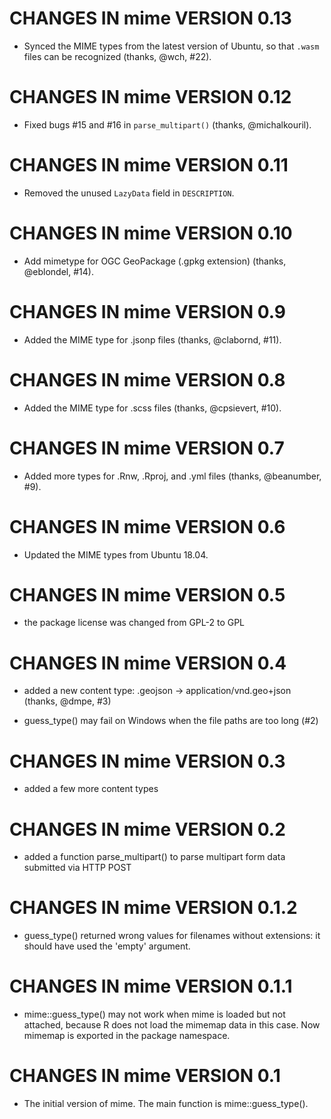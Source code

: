 # CHANGES IN mime VERSION 0.13

- Synced the MIME types from the latest version of Ubuntu, so that `.wasm` files can be recognized (thanks, @wch, #22).

# CHANGES IN mime VERSION 0.12

- Fixed bugs #15 and #16 in `parse_multipart()` (thanks, @michalkouril).

# CHANGES IN mime VERSION 0.11

- Removed the unused `LazyData` field in `DESCRIPTION`.

# CHANGES IN mime VERSION 0.10

- Add mimetype for OGC GeoPackage (.gpkg extension) (thanks, @eblondel, #14).

# CHANGES IN mime VERSION 0.9

- Added the MIME type for .jsonp files (thanks, @clabornd, #11).

# CHANGES IN mime VERSION 0.8

- Added the MIME type for .scss files (thanks, @cpsievert, #10).

# CHANGES IN mime VERSION 0.7

- Added more types for .Rnw, .Rproj, and .yml files (thanks, @beanumber, #9).

# CHANGES IN mime VERSION 0.6

- Updated the MIME types from Ubuntu 18.04.

# CHANGES IN mime VERSION 0.5

- the package license was changed from GPL-2 to GPL

# CHANGES IN mime VERSION 0.4

- added a new content type: .geojson -> application/vnd.geo+json (thanks, @dmpe, #3)

- guess_type() may fail on Windows when the file paths are too long (#2)

# CHANGES IN mime VERSION 0.3

- added a few more content types

# CHANGES IN mime VERSION 0.2

- added a function parse_multipart() to parse multipart form data submitted via HTTP POST

# CHANGES IN mime VERSION 0.1.2

- guess_type() returned wrong values for filenames without extensions: it should have used the 'empty' argument.

# CHANGES IN mime VERSION 0.1.1

- mime::guess_type() may not work when mime is loaded but not attached, because R does not load the mimemap data in this case. Now mimemap is exported in the package namespace.

# CHANGES IN mime VERSION 0.1

- The initial version of mime. The main function is mime::guess_type().

